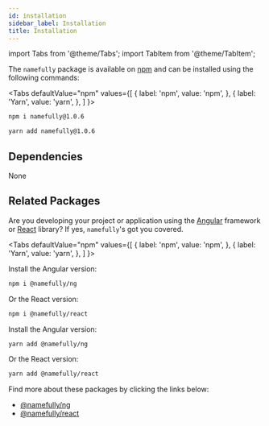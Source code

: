 ```yaml
---
id: installation
sidebar_label: Installation
title: Installation
---
```


import Tabs from '@theme/Tabs';
import TabItem from '@theme/TabItem';

The `namefully` package is available on [npm](https://www.npmjs.com/package/namefully)
and can be installed using the following commands:

<Tabs
defaultValue="npm"
values={[
{ label: 'npm', value: 'npm', },
{ label: 'Yarn', value: 'yarn', },
]
}>
<TabItem
    value="npm">

```sh
npm i namefully@1.0.6
```

</TabItem>
<TabItem value="yarn"
>

```sh
yarn add namefully@1.0.6
```

</TabItem>

</Tabs>

## Dependencies

None

## Related Packages

Are you developing your project or application using the [Angular](https://angular.io)
framework or [React](https://reactjs.org) library? If yes, `namefully`'s got you
covered.

<Tabs
defaultValue="npm"
values={[
{ label: 'npm', value: 'npm', },
{ label: 'Yarn', value: 'yarn', },
]
}>
<TabItem
    value="npm">

Install the Angular version:

```sh
npm i @namefully/ng
```

Or the React version:

```sh
npm i @namefully/react
```

</TabItem>
<TabItem value="yarn"
>

Install the Angular version:

```sh
yarn add @namefully/ng
```

Or the React version:

```sh
yarn add @namefully/react
```

</TabItem>

</Tabs>

Find more about these packages by clicking the links below:

- [@namefully/ng](angular)
- [@namefully/react](react)
